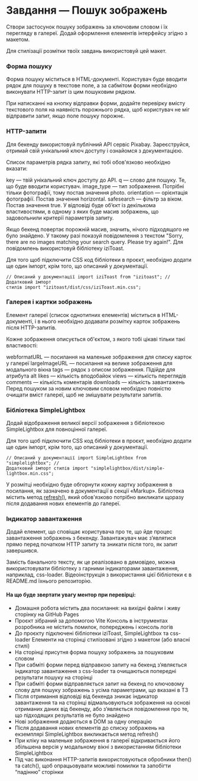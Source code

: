 # Завдання — Пошук зображень

Створи застосунок пошуку зображень за ключовим словом і їх перегляду в галереї.
Додай оформлення елементів інтерфейсу згідно з макетом.

Для стилізації розмітки твоїх завдань використовуй цей макет.

### Форма пошуку

Форма пошуку міститься в HTML-документі. Користувач буде вводити рядок для
пошуку в текстове поле, а за сабмітом форми необхідно виконувати HTTP-запит із
цим пошуковим рядком.

При натисканні на кнопку відправки форми, додайте перевірку вмісту текстового
поля на наявність порожнього рядка, щоб користувач не міг відправити запит, якщо
поле пошуку порожнє.

### HTTP-запити

Для бекенду використовуй публічний API сервіс Pixabay. Зареєструйся, отримай
свій унікальний ключ доступу і ознайомся з документацією.

Список параметрів рядка запиту, які тобі обов'язково необхідно вказати:

key — твій унікальний ключ доступу до API. q — слово для пошуку. Те, що буде
вводити користувач. image_type — тип зображення. Потрібні тільки фотографії,
тому постав значення photo. orientation — орієнтація фотографії. Постав значення
horizontal. safesearch — фільтр за віком. Постав значення true. У відповіді буде
об’єкт із декількома властивостями, в одному з яких буде масив зображень, що
задовольнили критерії параметрів запиту.

Якщо бекенд повертає порожній масив, значить, нічого підходящого не було
знайдено. У такому разі показуй повідомлення з текстом "Sorry, there are no
images matching your search query. Please try again!". Для повідомлень
використовуй бібліотеку iziToast.

Для того щоб підключити CSS код бібліотеки в проєкт, необхідно додати ще один
імпорт, крім того, що описаний у документації.

```
// Описаний у документації import iziToast from "izitoast"; // Додатковий імпорт
стилів import "izitoast/dist/css/iziToast.min.css";
```

### Галерея і картки зображень

Елемент галереї (список однотипних елементів) міститься в HTML-документі, і в
нього необхідно додавати розмітку карток зображень після HTTP-запитів.

Кожне зображення описується об'єктом, з якого тобі цікаві тільки такі
властивості:

webformatURL — посилання на маленьке зображення для списку карток у галереї
largeImageURL — посилання на велике зображення для модального вікна tags — рядок
з описом зображення. Підійде для атрибута alt likes — кількість вподобайок views
— кількість переглядів comments — кількість коментарів downloads — кількість
завантажень Перед пошуком за новим ключовим словом необхідно повністю очищати
вміст галереї, щоб не змішувати результати запитів.

### Бібліотека SimpleLightbox

Додай відображення великої версії зображення з бібліотекою SimpleLightbox для
повноцінної галереї.

Для того щоб підключити CSS код бібліотеки в проєкт, необхідно додати ще один
імпорт, крім того, що описаний у документації.

```
// Описаний у документації import SimpleLightbox from "simplelightbox"; //
Додатковий імпорт стилів import "simplelightbox/dist/simple-lightbox.min.css";
```

У розмітці необхідно буде обгорнути кожну картку зображення в посилання, як
зазначено в документації в секції «Markup». Бібліотека містить метод
[refresh()](https://github.com/andreknieriem/simplelightbox#public-methods),
який обов'язково потрібно викликати щоразу після додавання нових елементів до
галереї.

### Індикатор завантаження

Додай елемент, що сповіщає користувача про те, що йде процес завантаження
зображень з бекенду. Завантажувач має з’являтися прямо перед початком HTTP
запиту та зникати після того, як запит завершився.

Замість банального тексту, як це реалізовано в демовідео, можна використовувати
бібліотеку з гарними індикаторами завантаження, наприклад, css-loader.
Відеоінструкція з використання цієї бібліотеки є в README.md їхнього
репозиторію.

#### На що буде звертати увагу ментор при перевірці:

- Домашня робота містить два посилання: на вихідні файли і живу сторінку на
  GitHub Pages
- Проєкт зібраний за допомогою Vite Консоль в інструментах розробника не містить
  помилок, попереджень і консоль логів
- До проєкту підключені бібліотеки iziToast, SimpleLightbox та css-loader
  Елементи на сторінці стилізовані згідно з макетом (або власні стилі)
- На сторінці присутня форма пошуку зображень за пошуковим словом
- При сабміті форми перед відправкою запиту на бекенд з’являється індикатор
  завантаження з css-loader та очищаються попередні результати пошуку на
  сторінці
- При сабміті форми відправляється запит на бекенд по ключовому слову для пошуку
  зображень з усіма параметрами, що вказані в ТЗ
- Після отримання відповіді від бекенда зникає індикатор завантаження та на
  сторінці відмальовуються зображення на основі отриманих даних від бекенду, або
  з’являється повідомлення про те, що підходящих результатів не було знайдено
- Нові зображення додаються в DOM за одну операцію
- Після додавання нових елементів до списку зображень на екземплярі
  SimpleLightbox викликається метод refresh()
- При кліку на маленьке зображення в галереї відкривається його збільшена версія
  у модальному вікні з використанням бібліотеки SimpleLightbox
- Під час виконання HTTP-запитів використовуються обробники then() та catch(),
  щоб опрацьовувати можливі помилки та запобігти “падінню” сторінки
